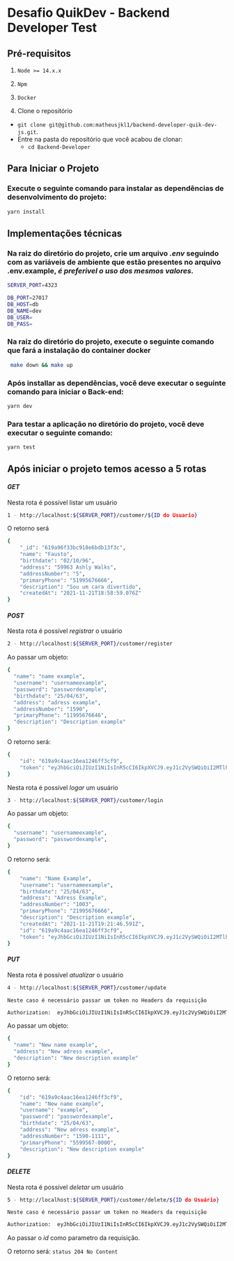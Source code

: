 # Desafio QuikDev - Backend Developer Test

## Pré-requisitos
  1. `Node >= 14.x.x`
  2. `Npm`
  3. `Docker`

1. Clone o repositório
  * `git clone git@github.com:matheusjkl1/backend-developer-quik-dev-js.git`.
  * Entre na pasta do repositório que você acabou de clonar:
    * `cd Backend-Developer`
 
## Para Iniciar o Projeto

### Execute o seguinte comando para instalar as dependências de desenvolvimento do projeto: 
```sh
yarn install
```

## Implementações técnicas

### Na raiz do diretório do projeto, crie um arquivo *.env* seguindo com as variáveis de ambiente que estão presentes no arquivo .env.example, *é preferivel o uso dos mesmos valores.*
```sh
SERVER_PORT=4323

DB_PORT=27017
DB_HOST=db
DB_NAME=dev
DB_USER=
DB_PASS=
```

### Na raiz do diretório do projeto, execute o seguinte comando que fará a instalação do container docker
```sh
 make down && make up
```
### Após installar as dependências, você deve executar o seguinte comando para iniciar o Back-end:

```sh
yarn dev
```

### Para testar a aplicação no diretório do projeto, você deve executar o seguinte comando:

```sh
yarn test
```

## Após iniciar o projeto temos acesso a 5 rotas

#### *GET*
  Nesta rota é possível listar um usuário 
```sh
1 - http://localhost:${SERVER_PORT}/customer/${ID do Usuario}
``` 
O retorno será
```sh
{
    "_id": "619a96f33bc918e6bdb13f3c",
    "name": "Fausto",
    "birthdate": "02/10/96",
    "address": "59963 Ashly Walks",
    "addressNumber": "5",
    "primaryPhone": "51995676666",
    "description": "Sou um cara divertido",
    "createdAt": "2021-11-21T18:58:59.076Z"
}
```
#### *POST*
  Nesta rota é possível *registrar* o usuário
```sh
2 - http://localhost:${SERVER_PORT}/customer/register
```
Ao passar um objeto:
```sh
{
  "name": "name example",
  "username": "usernameexample",
  "password": "passwordexample",
  "birthdate": "25/04/63",
  "address": "adress example",
  "addressNumber": "1590",
  "primaryPhone": "11995676646",
  "description": "Description example"
}
```
O retorno será:
```sh
{
    "id": "619a9c4aac16ea1246ff3cf9",
    "token": "eyJhbGciOiJIUzI1NiIsInR5cCI6IkpXVCJ9.eyJ1c2VySWQiOiI2MTlhOWM0YWFjMTZlYTEyNDZmZjNjZjkiLCJpYXQiOjE2Mzc1MjI1MDYsImV4cCI6MTYzNzUyNTgwNn0.0pXkSB-NkrXhk-NTiqsFvBaZxyBjjjZgjp_QppEmsr4"
}
```

  Nesta rota é possível *logar* um usuário
```sh
3 - http://localhost:${SERVER_PORT}/customer/login
```
Ao passar um objeto:
```sh
{
  "username": "usernameexample",
  "password": "passwordexample",
}
```
O retorno será:
```sh
{
    "name": "Name Example",
    "username": "usernameexample",
    "birthdate": "25/04/63",
    "address": "Adress Example",
    "addressNumber": "1003",
    "primaryPhone": "21995676666",
    "description": "Description example",
    "createdAt": "2021-11-21T19:21:46.591Z",
    "id": "619a9c4aac16ea1246ff3cf9",
    "token": "eyJhbGciOiJIUzI1NiIsInR5cCI6IkpXVCJ9.eyJ1c2VySWQiOiI2MTlhOWM0YWFjMTZlYTEyNDZmZjNjZjkiLCJpYXQiOjE2Mzc1MjI2NzUsImV4cCI6MTYzNzUyNTk3NX0.yODEqEvAvCT0LKoqCAKL-4YUj26OlrsTrD7zs96S5kw"
}
```
#### *PUT*
  Nesta rota é possível *atualizar* o usuário
```sh
4 - http://localhost:${SERVER_PORT}/customer/update
```
`Neste caso é necessário passar um token no Headers da requisição`
```sh
Authorization:  eyJhbGciOiJIUzI1NiIsInR5cCI6IkpXVCJ9.eyJ1c2VySWQiOiI2MTlhOGYxZWRlOWJmN2U2MjcwMWU2MGQiLCJpYXQiOjE2Mzc1MTkxMzQsImV4cCI6MTYzNzUyMjQzNH0.fNGQ-Q9J3GkXhm_KcjCQkRsZxI9wGqd9hYdDJpHLT60
```
Ao passar um objeto:
```sh
{
  "name": "New name example",
  "address": "New adress example",
  "description": "New description example"
}
```
O retorno será:
```sh
{
    "id": "619a9c4aac16ea1246ff3cf9",
    "name": "New name example",
    "username": "example",
    "password": "passwordexample",
    "birthdate": "25/04/63",
    "address": "New adress example",
    "addressNumber": "1590-1111",
    "primaryPhone": "5599567-0000",
    "description": "New description example"
}
```
#### *DELETE*
  Nesta rota é possível *deletar* um usuário
```sh
5 - http://localhost:${SERVER_PORT}/customer/delete/${ID do Usuário}
```
`Neste caso é necessário passar um token no Headers da requisição`
```sh
Authorization:  eyJhbGciOiJIUzI1NiIsInR5cCI6IkpXVCJ9.eyJ1c2VySWQiOiI2MTlhOGYxZWRlOWJmN2U2MjcwMWU2MGQiLCJpYXQiOjE2Mzc1MTkxMzQsImV4cCI6MTYzNzUyMjQzNH0.fNGQ-Q9J3GkXhm_KcjCQkRsZxI9wGqd9hYdDJpHLT60
```
Ao passar o *id* como parametro da requisição.

O retorno será:
`
status 204 No Content
`
